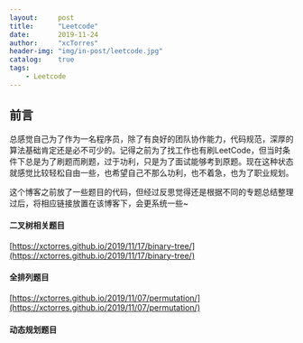 ```yaml
---
layout:     post
title:      "Leetcode"
date:       2019-11-24
author:     "xcTorres"
header-img: "img/in-post/leetcode.jpg"
catalog:    true
tags:
    - Leetcode
---
```


## 前言  
总感觉自己为了作为一名程序员，除了有良好的团队协作能力，代码规范，深厚的算法基础肯定还是必不可少的。记得之前为了找工作也有刷LeetCode，但当时条件下总是为了刷题而刷题，过于功利，只是为了面试能够考到原题。现在这种状态就感觉比较轻松自由一些，也希望自己不那么功利，也不着急，也为了职业规划。 

这个博客之前放了一些题目的代码，但经过反思觉得还是根据不同的专题总结整理过后，将相应链接放置在该博客下，会更系统一些~ 

#### 二叉树相关题目
[https://xctorres.github.io/2019/11/17/binary-tree/](https://xctorres.github.io/2019/11/17/binary-tree/)

#### 全排列题目  
[https://xctorres.github.io/2019/11/07/permutation/](https://xctorres.github.io/2019/11/07/permutation/)

#### 动态规划题目

